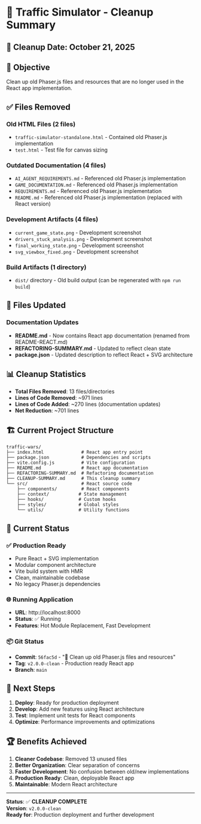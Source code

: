 # 🧹 Traffic Simulator - Cleanup Summary

## 📅 Cleanup Date: October 21, 2025

## 🎯 Objective
Clean up old Phaser.js files and resources that are no longer used in the React app implementation.

## ✅ Files Removed

### Old HTML Files (2 files)
- `traffic-simulator-standalone.html` - Contained old Phaser.js implementation
- `test.html` - Test file for canvas sizing

### Outdated Documentation (4 files)
- `AI_AGENT_REQUIREMENTS.md` - Referenced old Phaser.js implementation
- `GAME_DOCUMENTATION.md` - Referenced old Phaser.js implementation  
- `REQUIREMENTS.md` - Referenced old Phaser.js implementation
- `README.md` - Referenced old Phaser.js implementation (replaced with React version)

### Development Artifacts (4 files)
- `current_game_state.png` - Development screenshot
- `drivers_stuck_analysis.png` - Development screenshot
- `final_working_state.png` - Development screenshot
- `svg_viewbox_fixed.png` - Development screenshot

### Build Artifacts (1 directory)
- `dist/` directory - Old build output (can be regenerated with `npm run build`)

## 📝 Files Updated

### Documentation Updates
- **README.md** - Now contains React app documentation (renamed from README-REACT.md)
- **REFACTORING-SUMMARY.md** - Updated to reflect clean state
- **package.json** - Updated description to reflect React + SVG architecture

## 📊 Cleanup Statistics

- **Total Files Removed**: 13 files/directories
- **Lines of Code Removed**: ~971 lines
- **Lines of Code Added**: ~270 lines (documentation updates)
- **Net Reduction**: ~701 lines

## 🏗️ Current Project Structure

```
traffic-wars/
├── index.html              # React app entry point
├── package.json            # Dependencies and scripts
├── vite.config.js          # Vite configuration
├── README.md               # React app documentation
├── REFACTORING-SUMMARY.md  # Refactoring documentation
├── CLEANUP-SUMMARY.md      # This cleanup summary
└── src/                    # React source code
    ├── components/         # React components
    ├── context/           # State management
    ├── hooks/             # Custom hooks
    ├── styles/            # Global styles
    └── utils/             # Utility functions
```

## 🚀 Current Status

### ✅ Production Ready
- Pure React + SVG implementation
- Modular component architecture
- Vite build system with HMR
- Clean, maintainable codebase
- No legacy Phaser.js dependencies

### 🌐 Running Application
- **URL**: http://localhost:8000
- **Status**: ✅ Running
- **Features**: Hot Module Replacement, Fast Development

### 📦 Git Status
- **Commit**: `56fac5d` - "🧹 Clean up old Phaser.js files and resources"
- **Tag**: `v2.0.0-clean` - Production ready React app
- **Branch**: `main`

## 🎯 Next Steps

1. **Deploy**: Ready for production deployment
2. **Develop**: Add new features using React architecture
3. **Test**: Implement unit tests for React components
4. **Optimize**: Performance improvements and optimizations

## 🏆 Benefits Achieved

1. **Cleaner Codebase**: Removed 13 unused files
2. **Better Organization**: Clear separation of concerns
3. **Faster Development**: No confusion between old/new implementations
4. **Production Ready**: Clean, deployable React app
5. **Maintainable**: Modern React architecture

---

**Status**: ✅ **CLEANUP COMPLETE**  
**Version**: `v2.0.0-clean`  
**Ready for**: Production deployment and further development
